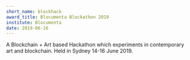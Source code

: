 ```yaml
---
short_name: blockhack
award_title: Blocumenta Blockathon 2019
institute: Blocumenta
date: 2019-06-16
---
```


A Blockchain + Art based Hackathon which experiments in contemporary art and blockchain. Held in Sydney 14-16 June 2019.
